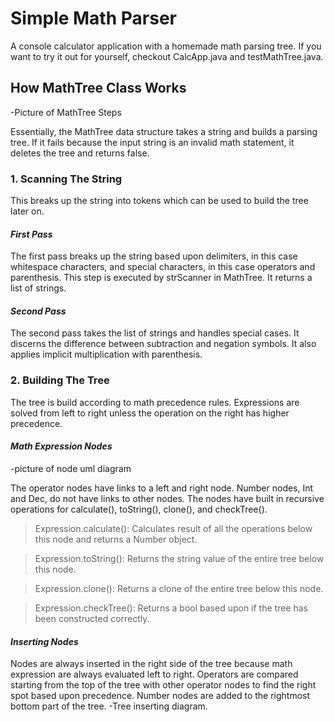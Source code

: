 # Simple Math Parser
A console calculator application with a homemade math parsing tree. If you want to try it out for yourself, checkout CalcApp.java and testMathTree.java.

## How MathTree Class Works
-Picture of MathTree Steps

Essentially, the MathTree data structure takes a string and builds a parsing tree. If it fails because the input string is an invalid math statement, it deletes the tree and returns false.

### 1. Scanning The String
This breaks up the string into tokens which can be used to build the tree later on.
#### _First Pass_
The first pass breaks up the string based upon delimiters, in this case whitespace characters, and special characters, in this case operators and parenthesis. This step is executed by strScanner in MathTree. It returns a list of strings.
#### _Second Pass_
The second pass takes the list of strings and handles special cases. It discerns the difference between subtraction and negation symbols. It also applies implicit multiplication with parenthesis.
### 2. Building The Tree
The tree is build according to math precedence rules. Expressions are solved from left to right unless the operation on the right has higher precedence.
#### _Math Expression Nodes_
-picture of node uml diagram

The operator nodes have links to a left and right node. Number nodes, Int and Dec, do not have links to other nodes. The nodes have built in recursive operations for calculate(), toString(), clone(), and checkTree().
>Expression.calculate(): Calculates result of all the operations below this node and returns a Number object.

>Expression.toString(): Returns the string value of the entire tree below this node.

>Expression.clone(): Returns a clone of the entire tree below this node.

>Expression.checkTree(): Returns a bool based upon if the tree has been constructed correctly.

#### _Inserting Nodes_
Nodes are always inserted in the right side of the tree because math expression are always evaluated left to right. Operators are compared starting from the top of the tree with other operator nodes to find the right spot based upon precedence. Number nodes are added to the rightmost bottom part of the tree.
-Tree inserting diagram.
